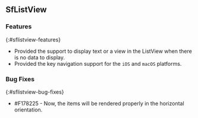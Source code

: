 ## SfListView

### Features
{:#sflistview-features}

* Provided the support to display text or a view in the ListView when there is no data to display.
* Provided the key navigation support for the `iOS` and `macOS` platforms.

### Bug Fixes
{:#sflistview-bug-fixes}

* \#F178225 - Now, the items will be rendered properly in the horizontal orientation.
